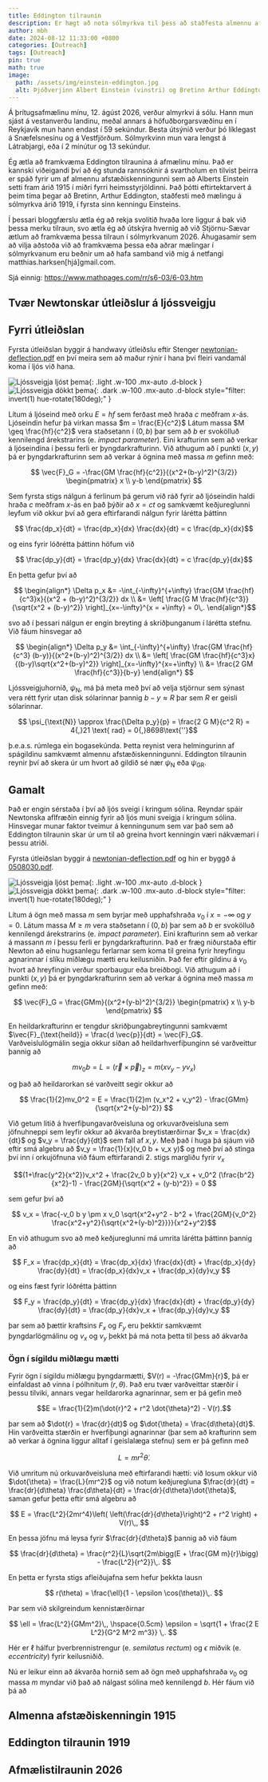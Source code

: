```yaml
---
title: Eddington tilraunin
description: Er hægt að nota sólmyrkva til þess að staðfesta almennu afsæðiskenninguna?
author: mbh
date: 2024-08-12 11:33:00 +0800
categories: [Outreach]
tags: [Outreach]
pin: true
math: true
image:
  path: /assets/img/einstein-eddington.jpg
  alt: Þjóðverjinn Albert Einstein (vinstri) og Bretinn Arthur Eddington (hægri) hittast eftir fyrri heimsstyrjöldina til að ræða tilraunina sem að Eddington framkvæmdi sem að staðfesti almennu afsæðiskenninguna. Síðan þá hafa fjölmargar tilraunir verið gerðar til að staðfesta almennu afstæðiskenninguna.
---
```


Á þrítugsafmælinu mínu, 12. ágúst 2026, verður almyrkvi á sólu. Hann mun sjást á vestanverðu landinu, meðal annars á höfuðborgarsvæðinu en í Reykjavík mun hann endast í 59 sekúndur. Besta útsýnið verður þó líklegast á Snæfelsnesinu og á Vestfjörðum. Sólmyrkvinn mun vara lengst á Látrabjargi, eða í 2 mínútur og 13 sekúndur.

Ég ætla að framkvæma Eddington tilraunina á afmælinu mínu. Það er kannski viðeigandi því að ég stunda rannsóknir á svartholum en tilvist þeirra er spáð fyrir um af almennu afstæðiskenningunni sem að Alberts Einstein setti fram árið 1915 í miðri fyrri heimsstyrjöldinni. Það þótti eftirtektarvert á þeim tíma þegar að Bretinn, Arthur Eddington, staðfesti með mælingu á sólmyrkva árið 1919, í fyrsta sinn kenningu Einsteins.

Í þessari bloggfærslu ætla ég að rekja svolítið hvaða lore liggur á bak við þessa merku tilraun, svo ætla ég að útskýra hvernig að við Stjörnu-Sævar ætlum að framkvæma þessa tilraun í sólmyrkvanum 2026. Áhugasamir sem að vilja aðstoða við að framkvæma þessa eða aðrar mælingar í sólmyrkvanum eru beðnir um að hafa samband við mig á netfangi matthias.harksen[hjá]gmail.com.

Sjá einnig: https://www.mathpages.com/rr/s6-03/6-03.htm

## Tvær Newtonskar útleiðslur á ljóssveigju

## Fyrri útleiðslan

Fyrsta útleiðslan byggir á handwavy útleiðslu eftir Stenger [newtonian-deflection.pdf](/assets/files/newtonian-deflection.pdf) en því meira sem að maður rýnir í hana því fleiri vandamál koma í ljós við hana.


![Ljóssveigja ljóst þema](/assets/img/svg/ljossveigja.svg){: .light .w-100 .mx-auto .d-block }
![Ljóssveigja dökkt þema](/assets/img/svg/ljossveigja.svg){: .dark .w-100 .mx-auto .d-block style="filter: invert(1) hue-rotate(180deg);" }

Lítum á ljóseind með orku $E = hf$ sem ferðast með hraða $c$ meðfram $x$-ás. Ljóseindin hefur þá virkan massa $m = \frac{E}{c^2}$ Látum massa $M \geq \frac{hf}{c^2}$ vera staðsetann í $(0,b)$ þar sem að $b$ er svokölluð kennilengd árekstrarins (e. *impact parameter*). Eini krafturinn sem að verkar á ljóseindina í þessu ferli er þyngdarkrafturinn. Við athugum að í punkti $(x,y)$ þá er þyngdarkrafturinn sem að verkar á ögnina með massa $m$ gefinn með:

$$ \vec{F}_G = -\frac{GM \frac{hf}{c^2}}{(x^2+(b-y)^2)^{3/2}} \begin{pmatrix} x \\ y-b \end{pmatrix} $$

Sem fyrsta stigs nálgun á ferlinum þá gerum við ráð fyrir að ljóseindin haldi hraða $c$ meðfram $x$-ás en það þýðir að $x = ct$ og samkvæmt keðjureglunni leyfum við okkur því að gera eftirfarandi nálgun fyrir lárétta þáttinn

$$ \frac{dp_x}{dt} = \frac{dp_x}{dx} \frac{dx}{dt} = c \frac{dp_x}{dx}$$

og eins fyrir lóðrétta þáttinn höfum við

$$ \frac{dp_y}{dt} = \frac{dp_y}{dx} \frac{dx}{dt} = c \frac{dp_y}{dx}$$

En þetta gefur því að

$$ \begin{align*} \Delta p_x &= -\int_{-\infty}^{+\infty} \frac{GM \frac{hf}{c^3}x}{(x^2 + (b-y)^2)^{3/2}} dx \\
&= \left[ \frac{G M \frac{hf}{c^3}}{\sqrt{x^2 + (b-y)^2}} \right]_{x=-\infty}^{x = +\infty} = 0\,. \end{align*}$$

svo að í þessari nálgun er engin breyting á skriðþunganum í lárétta stefnu. Við fáum hinsvegar að

$$ \begin{align*} \Delta p_y &= \int_{-\infty}^{+\infty} \frac{GM \frac{hf}{c^3} (b-y)}{(x^2+(b-y)^2)^{3/2}} dx \\ &= \left[ \frac{GM \frac{hf}{c^3}x}{(b-y)\sqrt{x^2+(b-y)^2}}  \right]_{x=-\infty}^{x=+\infty} \\
&= \frac{2 GM \frac{hf}{c^3}}{b-y} \end{align*} $$

Ljóssveigjuhornið, $\psi_{\text{N}}$, má þá meta með því að velja stjörnur sem sýnast vera rétt fyrir utan disk sólarinnar þannig $b-y \approx R$ þar sem $R$ er geisli sólarinnar.

$$ \psi_{\text{N}} \approx \frac{\Delta p_y}{p} = \frac{2 G M}{c^2 R} = 4{,}21 \text{ rad} = 0{,}8698\text{''}$$

þ.e.a.s. rúmlega ein bogasekúnda. Þetta reynist vera helmingurinn af spágildinu samkvæmt almennu afstæðiskenningunni. Eddington tilraunin reynir því að skera úr um hvort að gildið sé nær $\psi_{\text{N}}$ eða $\psi_{\text{GR}}$.



## Gamalt


Það er engin sérstaða í því að ljós sveigi í kringum sólina. Reyndar spáir Newtonska aflfræðin einnig fyrir að ljós muni sveigja í kringum sólina. Hinsvegar munar faktor tveimur á kenningunum sem var það sem að Eddington tilraunin skar úr um til að greina hvort kenningin væri nákvæmari í þessu atriði.

Fyrsta útleiðslan byggir á [newtonian-deflection.pdf](/assets/files/newtonian-deflection.pdf) og hin er byggð á [0508030.pdf](/assets/files/0508030.pdf).

![Ljóssveigja ljóst þema](/assets/img/svg/ljossveigja.svg){: .light .w-100 .mx-auto .d-block }
![Ljóssveigja dökkt þema](/assets/img/svg/ljossveigja.svg){: .dark .w-100 .mx-auto .d-block style="filter: invert(1) hue-rotate(180deg);" }

Lítum á ögn með massa $m$ sem byrjar með upphafshraða $v_0$ í $x = -\infty$ og $y=0$. Látum massa $M \geq m$ vera staðsetann í $(0,b)$ þar sem að $b$ er svokölluð kennilengd árekstrarins (e. *impact parameter*). Eini krafturinn sem að verkar á massann $m$ í þessu ferli er þyngdarkrafturinn. Það er fræg niðurstaða eftir Newton að einu hugsanlegu ferlarnar sem koma til greina fyrir hreyfingu agnarinnar í slíku miðlægu mætti eru keilusniðin. Það fer eftir gildinu á $v_0$ hvort að hreyfingin verður sporbaugur eða breiðbogi. Við athugum að í punkti $(x,y)$ þá er þyngdarkrafturinn sem að verkar á ögnina með massa $m$ gefinn með:

$$ \vec{F}_G = \frac{GMm}{(x^2+(y-b)^2)^{3/2}} \begin{pmatrix} x \\ y-b \end{pmatrix} $$

En heildarkrafturinn er tengdur skriðþungabreytingunni samkvæmt $\vec{F}_{\text{heild}} = \frac{d \vec{p}}{dt} = \vec{F}_G$. Varðveislulögmálin segja okkur síðan að heildarhverfiþunginn sé varðveittur þannig að

$$ mv_0 b = L = (\vec{r} \times \vec{p})_z = m(x v_y - y v_x) $$

og það að heildarorkan sé varðveitt segir okkur að

$$ \frac{1}{2}mv_0^2 = E = \frac{1}{2}m (v_x^2 + v_y^2) - \frac{GMm}{\sqrt{x^2+(y-b)^2}}  $$

Við getum litið á hverfiþungavarðveisluna og orkuvarðveisluna sem jöfnuhneppi sem leyfir okkur að ákvarða breytistærðirnar $v_x = \frac{dx}{dt}$ og $v_y = \frac{dy}{dt}$ sem fall af $x,y$. Með það í huga þá sjáum við eftir smá algebru að $v_y = \frac{1}{x}(v_0 b + v_x y)$ og með því að stinga því inn í orkujöfnuna við fáum eftirfarandi $2.$ stigs margliðu fyrir $v_x$

$$(1+\frac{y^2}{x^2})v_x^2 + \frac{2v_0 b y}{x^2} v_x  + v_0^2 (\frac{b^2}{x^2}-1) - \frac{2GM}{\sqrt{x^2 + (y-b)^2}} = 0 $$

sem gefur því að

$$ v_x = \frac{-v_0 b y \pm x v_0 \sqrt{x^2+y^2 - b^2 + \frac{2GM}{v_0^2} \frac{x^2+y^2}{\sqrt{x^2+(y-b)^2}}}}{x^2+y^2}$$

En við athugum svo að með keðjureglunni má umrita lárétta þáttinn þannig að

$$ F_x = \frac{dp_x}{dt} = \frac{dp_x}{dx} \frac{dx}{dt} + \frac{dp_x}{dy} \frac{dy}{dt} = \frac{dp_x}{dx}v_x + \frac{dp_x}{dy}v_y $$

og eins fæst fyrir lóðrétta þáttinn

$$ F_y = \frac{dp_y}{dt} = \frac{dp_y}{dx} \frac{dx}{dt} + \frac{dp_y}{dy} \frac{dy}{dt} = \frac{dp_y}{dx}v_x + \frac{dp_y}{dy}v_y $$

þar sem að þættir kraftsins $F_x$ og $F_y$ eru þekktir samkvæmt þyngdarlögmálinu og $v_x$ og $v_y$ þekkt þá má nota þetta til þess að ákvarða 


### Ögn í sígildu miðlægu mætti

Fyrir ögn í sígildu miðlægu þyngdarmætti, $V(r) = -\frac{GMm}{r}$, þá er einfaldast að vinna í pólhnitum $(r,\theta)$. Það eru tvær varðveittar stærðir í þessu tilviki, annars vegar heildarorka agnarinnar, sem er þá gefin með

$$E = \frac{1}{2}m(\dot{r}^2 + r^2 \dot{\theta}^2) - V(r).$$

þar sem að $\dot{r} = \frac{dr}{dt}$ og $\dot{\theta} = \frac{d\theta}{dt}$. Hin varðveitta stærðin er hverfiþungi agnarinnar (þar sem að krafturinn sem að verkar á ögnina liggur alltaf í geislalæga stefnu) sem er þá gefinn með

$$ L = mr^2 \dot{\theta}.$$

Við umritum nú orkuvarðveisluna með eftirfarandi hætti: við losum okkur við $\dot{\theta} = \frac{L}{mr^2}$ og við notum keðjuregluna $\frac{dr}{dt} = \frac{dr}{d\theta} \frac{d\theta}{dt} = \frac{dr}{d\theta}\dot{\theta}$, saman gefur þetta eftir smá algebru að

$$ E = \frac{L^2}{2mr^4}\left( \left(\frac{dr}{d\theta}\right)^2 + r^2 \right) + V(r)\,, $$

En þessa jöfnu má leysa fyrir $\frac{dr}{d\theta}$ þannig að við fáum

$$ \frac{dr}{d\theta} = \frac{r^2}{L}\sqrt{2m\bigg(E + \frac{GM m}{r}\bigg) - \frac{L^2}{r^2}}\,. $$

En þetta er fyrsta stigs afleiðujafna sem hefur þekkta lausn

$$ r(\theta) = \frac{\ell}{1 - \epsilon \cos(\theta)}\,.  $$

Þar sem við skilgreindum kennistærðirnar

$$ \ell = \frac{L^2}{GMm^2}\,, \hspace{0.5cm} \epsilon = \sqrt{1 + \frac{2 E L^2}{G^2 M^2 m^3}} \,. $$

Hér er $\ell$ hálfur þverbrennistrengur (e. *semilatus rectum*) og $\epsilon$ miðvik (e. *eccentricity*) fyrir keilusniðið.

Nú er leikur einn að ákvarða hornið sem að ögn með upphafshraða $v_0$ og massa $m$ myndar við það að nálgast sólina með kennilengd $b$. Hér fáum við þá að 


## Almenna afstæðiskenningin 1915


## Eddington tilraunin 1919



## Afmælistilraunin 2026


